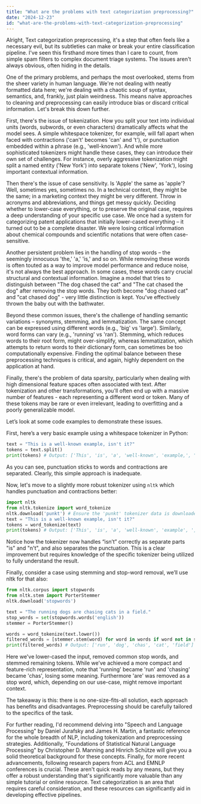 ```yaml
---
title: "What are the problems with text categorization preprocessing?"
date: "2024-12-23"
id: "what-are-the-problems-with-text-categorization-preprocessing"
---
```


Alright,  Text categorization preprocessing, it's a step that often feels like a necessary evil, but its subtleties can make or break your entire classification pipeline. I've seen this firsthand more times than I care to count, from simple spam filters to complex document triage systems. The issues aren't always obvious, often hiding in the details.

One of the primary problems, and perhaps the most overlooked, stems from the sheer variety in human language. We're not dealing with neatly formatted data here; we're dealing with a chaotic soup of syntax, semantics, and, frankly, just plain weirdness. This means naive approaches to cleaning and preprocessing can easily introduce bias or discard critical information. Let's break this down further.

First, there's the issue of tokenization. How you split your text into individual units (words, subwords, or even characters) dramatically affects what the model sees. A simple whitespace tokenizer, for example, will fall apart when faced with contractions ('can't' becomes 'can' and 't'), or punctuation embedded within a phrase (e.g., 'well-known'). And while more sophisticated tokenizers might handle these cases, they can introduce their own set of challenges. For instance, overly aggressive tokenization might split a named entity ('New York') into separate tokens ('New', 'York'), losing important contextual information.

Then there's the issue of case sensitivity. Is 'Apple' the same as 'apple'? Well, sometimes yes, sometimes no. In a technical context, they might be the same; in a marketing context they might be very different. Throw in acronyms and abbreviations, and things get messy quickly. Deciding whether to lower-case everything, or to preserve the original case, requires a deep understanding of your specific use case. We once had a system for categorizing patent applications that initially lower-cased everything – it turned out to be a complete disaster. We were losing critical information about chemical compounds and scientific notations that were often case-sensitive.

Another persistent problem lies in the handling of stop words – the seemingly innocuous 'the,' 'a,' 'is,' and so on. While removing these words is often touted as a way to improve model performance and reduce noise, it's not always the best approach. In some cases, these words carry crucial structural and contextual information. Imagine a model that tries to distinguish between "The dog chased the cat" and "The cat chased the dog" after removing the stop words. They both become "dog chased cat" and "cat chased dog" - very little distinction is kept. You've effectively thrown the baby out with the bathwater.

Beyond these common issues, there's the challenge of handling semantic variations – synonyms, stemming, and lemmatization. The same concept can be expressed using different words (e.g., 'big' vs 'large'). Similarly, word forms can vary (e.g., 'running' vs 'ran'). Stemming, which reduces words to their root form, might over-simplify, whereas lemmatization, which attempts to return words to their dictionary form, can sometimes be too computationally expensive. Finding the optimal balance between these preprocessing techniques is critical, and again, highly dependent on the application at hand.

Finally, there's the problem of data sparsity, particularly when dealing with high dimensional feature spaces often associated with text. After tokenization and other transformations, you'll often end up with a massive number of features - each representing a different word or token. Many of these tokens may be rare or even irrelevant, leading to overfitting and a poorly generalizable model.

Let’s look at some code examples to demonstrate these issues.

First, here’s a very basic example using a whitespace tokenizer in Python:

```python
text = "This is a well-known example, isn't it?"
tokens = text.split()
print(tokens) # Output: ['This', 'is', 'a', 'well-known', 'example,', "isn't", 'it?']
```
As you can see, punctuation sticks to words and contractions are separated. Clearly, this simple approach is inadequate.

Now, let's move to a slightly more robust tokenizer using `nltk` which handles punctuation and contractions better:

```python
import nltk
from nltk.tokenize import word_tokenize
nltk.download('punkt') # Ensure the 'punkt' tokenizer data is downloaded
text = "This is a well-known example, isn't it?"
tokens = word_tokenize(text)
print(tokens) # Output: ['This', 'is', 'a', 'well-known', 'example', ',', 'is', "n't", 'it', '?']
```
Notice how the tokenizer now handles “isn’t” correctly as separate parts "is" and "n't", and also separates the punctuation. This is a clear improvement but requires knowledge of the specific tokenizer being utilized to fully understand the result.

Finally, consider a case using stemming and stop-word removal, we’ll use nltk for that also:

```python
from nltk.corpus import stopwords
from nltk.stem import PorterStemmer
nltk.download('stopwords')

text = "The running dogs are chasing cats in a field."
stop_words = set(stopwords.words('english'))
stemmer = PorterStemmer()

words = word_tokenize(text.lower())
filtered_words = [stemmer.stem(word) for word in words if word not in stop_words and word.isalpha()]
print(filtered_words) # Output: ['run', 'dog', 'chas', 'cat', 'field']
```

Here we've lower-cased the input, removed common stop words, and stemmed remaining tokens. While we’ve achieved a more compact and feature-rich representation, note that 'running' became 'run' and 'chasing' became 'chas', losing some meaning. Furthermore 'are' was removed as a stop word, which, depending on our use-case, might remove important context.

The takeaway is this: there is no one-size-fits-all solution, each approach has benefits and disadvantages. Preprocessing should be carefully tailored to the specifics of the task.

For further reading, I'd recommend delving into "Speech and Language Processing" by Daniel Jurafsky and James H. Martin, a fantastic reference for the whole breadth of NLP, including tokenization and preprocessing strategies. Additionally, "Foundations of Statistical Natural Language Processing" by Christopher D. Manning and Hinrich Schütze will give you a solid theoretical background for these concepts. Finally, for more recent advancements, following research papers from ACL and EMNLP conferences is crucial. These aren't quick reads by any means, but they offer a robust understanding that's significantly more valuable than any simple tutorial or online resource. Text categorization is an area that requires careful consideration, and these resources can significantly aid in developing effective pipelines.
